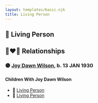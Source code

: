 ```yaml
---
layout: templates/basic.njk
title: Living Person
---
```

## 🔵 Living Person

## 👩‍❤️‍👨 Relationships

### 🟣 [Joy Dawn Wilson](/people/2/29575132), b. 13 JAN 1930

#### Children With Joy Dawn Wilson
* 🔵 [Living Person](/people/2/29348168)
* 🔵 [Living Person](/people/3/36204506)